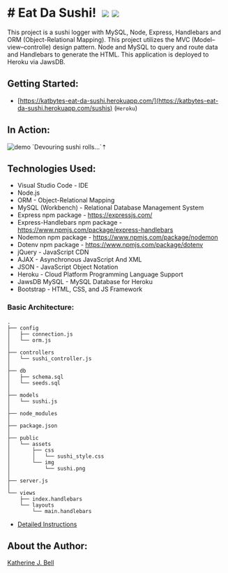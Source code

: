 # &#35; Eat Da Sushi!&nbsp;&nbsp;<img src="https://img.icons8.com/color/48/000000/sushi.png">&nbsp;<img src="https://img.icons8.com/color/48/000000/sashimi.png">
This project is a sushi logger with MySQL, Node, Express, Handlebars and ORM (Object-Relational Mapping). This project utilizes the MVC (Model–view–controlle) design pattern. Node and MySQL to query and route data and Handlebars to generate the HTML. This application is deployed to Heroku via JawsDB.

## Getting Started:
* [https://katbytes-eat-da-sushi.herokuapp.com/](https://katbytes-eat-da-sushi.herokuapp.com/sushis) (`Heroku`)

## In Action:
<img src="https://raw.githubusercontent.com/katbytes/Eat-Da-Sushi/master/public/assets/imgs/sushi.gif" alt="demo">
`Devouring sushi rolls...`&#8673;

## Technologies Used:
* Visual Studio Code - IDE
* Node.js
* ORM - Object-Relational Mapping
* MySQL (Workbench) - Relational Database Management System
* Express npm package - https://expressjs.com/
* Express-Handlebars npm package - https://www.npmjs.com/package/express-handlebars
* Nodemon npm package - https://www.npmjs.com/package/nodemon
* Dotenv npm package - https://www.npmjs.com/package/dotenv
* jQuery - JavaScript CDN
* AJAX - Asynchronous JavaScript And XML
* JSON - JavaScript Object Notation
* Heroku -  Cloud Platform Programming Language Support
* JawsDB MySQL - MySQL Database for Heroku
* Bootstrap - HTML, CSS, and JS Framework

### Basic Architecture:
```
.
├── config
│   ├── connection.js
│   └── orm.js
│ 
├── controllers
│   └── sushi_controller.js
│
├── db
│   ├── schema.sql
│   └── seeds.sql
│
├── models
│   └── sushi.js
│ 
├── node_modules
│ 
├── package.json
│
├── public
│   └── assets
│       ├── css
│       │   └── sushi_style.css
│       └── img
│           └── sushi.png
│   
├── server.js
│
└── views
    ├── index.handlebars
    └── layouts
        └── main.handlebars
```
* [Detailed Instructions](https://katbytes.github.io/Eat-Da-Sushi/public/assets/misc/homework_instructions)

## About the Author:
[Katherine J. Bell](https://github.com/katbytes)
